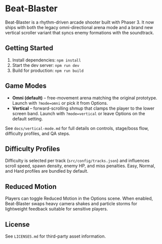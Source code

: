 # Beat-Blaster

Beat-Blaster is a rhythm-driven arcade shooter built with Phaser 3. It now ships with both the legacy omni-directional arena mode and a brand new vertical scroller variant that syncs enemy formations with the soundtrack.

## Getting Started
1. Install dependencies: `npm install`
2. Start the dev server: `npm run dev`
3. Build for production: `npm run build`

## Game Modes
- **Omni (default)** – free-movement arena matching the original prototype. Launch with `?mode=omni` or pick it from Options.
- **Vertical** – forward-scrolling shmup that clamps the player to the lower screen band. Launch with `?mode=vertical` or leave Options on the default setting.

See `docs/vertical-mode.md` for full details on controls, stage/boss flow, difficulty profiles, and QA steps.

## Difficulty Profiles
Difficulty is selected per track (`src/config/tracks.json`) and influences scroll speed, spawn density, enemy HP, and miss penalties. Easy, Normal, and Hard profiles are bundled by default.

## Reduced Motion
Players can toggle Reduced Motion in the Options scene. When enabled, Beat-Blaster swaps heavy camera shakes and particle storms for lightweight feedback suitable for sensitive players.

## License
See `LICENSES.md` for third-party asset information.
